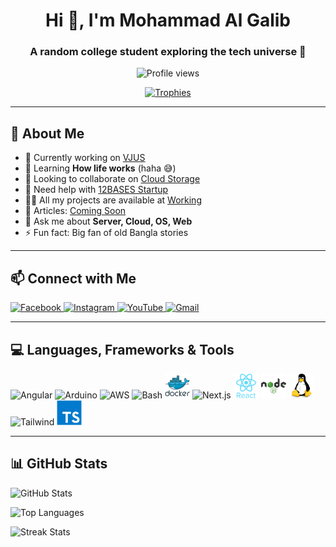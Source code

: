 <h1 align="center">Hi 👋, I'm Mohammad Al Galib</h1>
<h3 align="center">A random college student exploring the tech universe 🌌</h3>

<p align="center">
  <img src="https://komarev.com/ghpvc/?username=galib-dev&label=Profile%20views&color=6c757d&style=flat" alt="Profile views" />
</p>

<p align="center">
  <a href="https://github.com/ryo-ma/github-profile-trophy">
    <img src="https://github-profile-trophy.vercel.app/?username=galib-dev&theme=gruvbox" alt="Trophies" />
  </a>
</p>

---

## 🌱 About Me
- 🔭 Currently working on [VJUS](https://vjus.org)  
- 🌱 Learning **How life works** (haha 😅)  
- 👯 Looking to collaborate on [Cloud Storage](https://nas.vjus.org)  
- 🤝 Need help with [12BASES Startup](https://12bases.xyz)  
- 👨‍💻 All my projects are available at [Working](#)  
- 📝 Articles: [Coming Soon](#)  
- 💬 Ask me about **Server, Cloud, OS, Web**  
- ⚡ Fun fact: Big fan of old Bangla stories  

---

## 📫 Connect with Me
<p align="left">
  <a href="https://facebook.com/mohammadalgalib" target="_blank">
    <img src="https://img.shields.io/badge/Facebook-6c757d?style=for-the-badge&logo=facebook&logoColor=white" alt="Facebook" />
  </a>
  <a href="https://instagram.com/root_user__4" target="_blank">
    <img src="https://img.shields.io/badge/Instagram-6c757d?style=for-the-badge&logo=instagram&logoColor=white" alt="Instagram" />
  </a>
  <a href="https://youtube.com/c/lastarc" target="_blank">
    <img src="https://img.shields.io/badge/YouTube-6c757d?style=for-the-badge&logo=youtube&logoColor=white" alt="YouTube" />
  </a>
  <a href="mailto:mohammadalgalib71@gmail.com" target="_blank">
    <img src="https://img.shields.io/badge/Gmail-6c757d?style=for-the-badge&logo=gmail&logoColor=white" alt="Gmail" />
  </a>
</p>

---

## 💻 Languages, Frameworks & Tools
<p align="left">
  <img src="https://angular.io/assets/images/logos/angular/angular.svg" alt="Angular" width="40" height="40"/>
  <img src="https://cdn.worldvectorlogo.com/logos/arduino-1.svg" alt="Arduino" width="40" height="40"/>
  <img src="https://raw.githubusercontent.com/devicons/devicon/master/icons/aws/amazonwebservices-original-wordmark.svg" alt="AWS" width="40" height="40"/>
  <img src="https://www.vectorlogo.zone/logos/gnu_bash/gnu_bash-icon.svg" alt="Bash" width="40" height="40"/>
  <img src="https://raw.githubusercontent.com/devicons/devicon/master/icons/docker/docker-original-wordmark.svg" alt="Docker" width="40" height="40"/>
  <img src="https://cdn.worldvectorlogo.com/logos/nextjs-2.svg" alt="Next.js" width="40" height="40"/>
  <img src="https://raw.githubusercontent.com/devicons/devicon/master/icons/react/react-original-wordmark.svg" alt="React" width="40" height="40"/>
  <img src="https://raw.githubusercontent.com/devicons/devicon/master/icons/nodejs/nodejs-original-wordmark.svg" alt="Node.js" width="40" height="40"/>
  <img src="https://raw.githubusercontent.com/devicons/devicon/master/icons/linux/linux-original.svg" alt="Linux" width="40" height="40"/>
  <img src="https://www.vectorlogo.zone/logos/tailwindcss/tailwindcss-icon.svg" alt="Tailwind" width="40" height="40"/>
  <img src="https://raw.githubusercontent.com/devicons/devicon/master/icons/typescript/typescript-original.svg" alt="TypeScript" width="40" height="40"/>
</p>

---

## 📊 GitHub Stats
<p align="left">
  <img src="https://github-readme-stats.vercel.app/api?username=galib-dev&show_icons=true&count_private=true&hide=prs&theme=gruvbox" alt="GitHub Stats" />
</p>
<p align="left">
  <img src="https://github-readme-stats.vercel.app/api/top-langs/?username=galib-dev&layout=compact&theme=gruvbox" alt="Top Languages" />
</p>
<p align="left">
  <img src="https://github-readme-streak-stats.herokuapp.com/?user=galib-dev&theme=gruvbox" alt="Streak Stats" />
</p>
